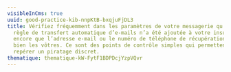 ```yaml
---
visibleInCms: true
uuid: good-practice-kib-nnpKtB-bxqjuFjDL3
title: Vérifiez fréquemment dans les paramètres de votre messagerie qu’aucune
  règle de transfert automatique d’e-mails n’a été ajoutée à votre insu, ou
  encore que l’adresse e-mail ou le numéro de téléphone de récupération sont
  bien les vôtres. Ce sont des points de contrôle simples qui permettent de
  repérer un piratage discret.
thematique: thematique-kW-FytF1BDPDcjYzpVQvr
---
```

